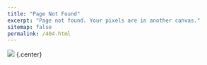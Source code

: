```yaml
---
title: "Page Not Found"
excerpt: "Page not found. Your pixels are in another canvas."
sitemap: false
permalink: /404.html
---
```


![](https://bizflyportal.mediacdn.vn/bizflyportal/459/347/2020/06/02/17/37/70515910726734841.jpg)   {.center}